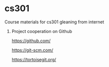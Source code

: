 # cs301
Course materials for cs301 gleaning from internet

1. Project cooperation on Github

	https://github.com/
	
	https://git-scm.com/
	
	https://tortoisegit.org/
